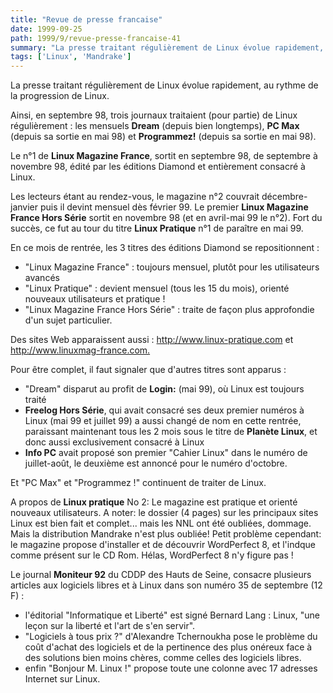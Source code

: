 ```yaml
---
title: "Revue de presse francaise"
date: 1999-09-25
path: 1999/9/revue-presse-francaise-41
summary: "La presse traitant régulièrement de Linux évolue rapidement, au rythme de la progression de Linux."
tags: ['Linux', 'Mandrake']
---
```


<P>La presse traitant régulièrement de Linux évolue rapidement, au rythme
de la progression de Linux.</P>

<P>Ainsi, en septembre 98, trois journaux traitaient (pour partie) de Linux
régulièrement : les mensuels <B>Dream</B> (depuis bien longtemps), <B>PC Max</B>
(depuis sa sortie en mai 98) et <B>Programmez!</B> (depuis sa sortie en mai
98).</P>

<P>Le n°1 de <B>Linux Magazine France</B>, sortit en septembre 98, de septembre
à novembre 98, édité par les éditions Diamond et entièrement consacré à
Linux.</P>

<P>Les lecteurs étant au rendez-vous, le magazine n°2 couvrait
décembre-janvier puis il devint mensuel dès février 99.
Le premier <B>Linux Magazine France Hors Série</B> sortit en novembre 98 (et
en avril-mai 99 le n°2). Fort du succès, ce fut au tour du titre <B>Linux
Pratique</B> n°1 de paraître en mai 99.</P>

<P>En ce mois de rentrée, les 3 titres des éditions Diamond se
repositionnent :</P>

<UL>

<LI>"Linux Magazine France" : toujours mensuel, plutôt pour les
utilisateurs avancés
<LI>"Linux Pratique" : devient mensuel (tous les 15 du mois), orienté
nouveaux utilisateurs et pratique !
<LI>"Linux Magazine France Hors Série" : traite de façon plus approfondie
d'un sujet particulier.
</UL>

<P>Des sites Web apparaissent aussi : <A HREF="http://www.linux-pratique.com">http://www.linux-pratique.com</A> et
<A HREF="http://www.linuxmag-france.com.">http://www.linuxmag-france.com.</A></P>

<P>Pour être complet, il faut signaler que d'autres titres sont apparus :</P>

<UL>

<LI>"Dream" disparut au profit de <B>Login:</B> (mai 99), où Linux est toujours
traité
<LI><B>Freelog Hors Série</B>, qui avait consacré ses deux premier numéros à
Linux (mai 99 et juillet 99) a aussi changé de nom en cette rentrée,
paraissant maintenant tous les 2 mois sous le titre de <B>Planète Linux</B>,
et donc aussi exclusivement consacré à Linux
<LI><B>Info PC</B> avait proposé son premier "Cahier Linux" dans le numéro de
juillet-août, le deuxième est annoncé pour le numéro d'octobre.
</UL>

<P>Et "PC Max" et "Programmez !" continuent de traiter de Linux.</P>

<P>A propos de <B>Linux pratique</B> No 2:
Le magazine est pratique et orienté nouveaux utilisateurs.  A noter:
le dossier (4 pages) sur les principaux sites Linux est bien fait et
complet... mais les NNL ont été oubliées, dommage. Mais la distribution
Mandrake n'est plus oubliée!  Petit problème cependant: le magazine
propose d'installer et de découvrir WordPerfect 8, et l'indque comme
présent sur le CD Rom. Hélas, WordPerfect 8 n'y figure pas !</P>

<P>Le journal <B>Moniteur 92</B> du CDDP des Hauts de Seine, consacre
plusieurs articles aux logiciels libres et à Linux dans son numéro 35 de
septembre (12 F) :</P>

<UL>

<LI>l'éditorial "Informatique et Liberté" est signé Bernard Lang : Linux,
"une leçon sur la liberté et l'art de s'en servir".
<LI>"Logiciels à tous prix ?" d'Alexandre Tchernoukha pose le problème du
coût d'achat des logiciels et de la pertinence des plus onéreux face à
des solutions bien moins chères, comme celles des logiciels libres.
<LI>enfin "Bonjour M. Linux !" propose toute une colonne avec 17 adresses
Internet sur Linux.
</UL>


